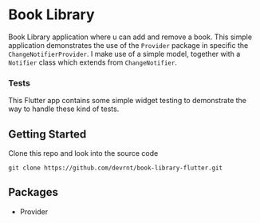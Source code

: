 # Book Library

Book Library application where u can add and remove a book.
This simple application demonstrates the use of the `Provider` package in specific the `ChangeNotifierProvider`.
I make use of a simple model, together with a `Notifier` class which extends from `ChangeNotifier`.

### Tests

This Flutter app contains some simple widget testing to demonstrate the way to handle these kind of tests.

## Getting Started

Clone this repo and look into the source code
```
git clone https://github.com/devrnt/book-library-flutter.git
```
## Packages
* Provider